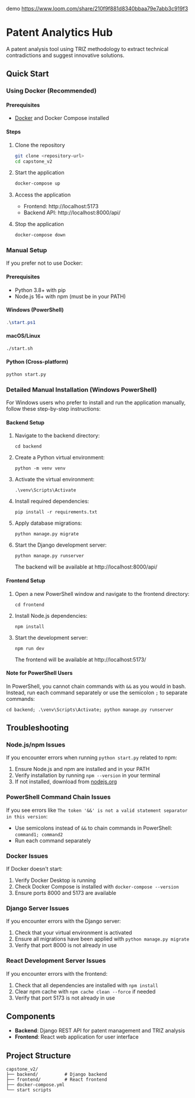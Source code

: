 demo https://www.loom.com/share/210f9f881d8340bbaa79e7abb3c919f3
# Patent Analytics Hub

A patent analysis tool using TRIZ methodology to extract technical contradictions and suggest innovative solutions.

## Quick Start

### Using Docker (Recommended)

#### Prerequisites
- [Docker](https://www.docker.com/products/docker-desktop/) and Docker Compose installed

#### Steps

1. Clone the repository
   ```bash
   git clone <repository-url>
   cd capstone_v2
   ```

2. Start the application
   ```bash
   docker-compose up
   ```

3. Access the application
   - Frontend: http://localhost:5173
   - Backend API: http://localhost:8000/api/

4. Stop the application
   ```bash
   docker-compose down
   ```

### Manual Setup

If you prefer not to use Docker:

#### Prerequisites
- Python 3.8+ with pip
- Node.js 16+ with npm (must be in your PATH)

#### Windows (PowerShell)
```powershell
.\start.ps1
```

#### macOS/Linux
```bash
./start.sh
```

#### Python (Cross-platform)
```bash
python start.py
```

### Detailed Manual Installation (Windows PowerShell)

For Windows users who prefer to install and run the application manually, follow these step-by-step instructions:

#### Backend Setup

1. Navigate to the backend directory:
   ```
   cd backend
   ```

2. Create a Python virtual environment:
   ```
   python -m venv venv
   ```

3. Activate the virtual environment:
   ```
   .\venv\Scripts\Activate
   ```

4. Install required dependencies:
   ```
   pip install -r requirements.txt
   ```

5. Apply database migrations:
   ```
   python manage.py migrate
   ```

6. Start the Django development server:
   ```
   python manage.py runserver
   ```
   
   The backend will be available at http://localhost:8000/api/

#### Frontend Setup

1. Open a new PowerShell window and navigate to the frontend directory:
   ```
   cd frontend
   ```

2. Install Node.js dependencies:
   ```
   npm install
   ```

3. Start the development server:
   ```
   npm run dev
   ```
   
   The frontend will be available at http://localhost:5173/

#### Note for PowerShell Users

In PowerShell, you cannot chain commands with `&&` as you would in bash. Instead, run each command separately or use the semicolon `;` to separate commands:

```
cd backend; .\venv\Scripts\Activate; python manage.py runserver
```

## Troubleshooting

### Node.js/npm Issues
If you encounter errors when running `python start.py` related to npm:
1. Ensure Node.js and npm are installed and in your PATH
2. Verify installation by running `npm --version` in your terminal
3. If not installed, download from [nodejs.org](https://nodejs.org/)

### PowerShell Command Chain Issues
If you see errors like `The token '&&' is not a valid statement separator in this version`:
- Use semicolons instead of `&&` to chain commands in PowerShell: `command1; command2`
- Run each command separately

### Docker Issues
If Docker doesn't start:
1. Verify Docker Desktop is running
2. Check Docker Compose is installed with `docker-compose --version`
3. Ensure ports 8000 and 5173 are available

### Django Server Issues
If you encounter errors with the Django server:
1. Check that your virtual environment is activated
2. Ensure all migrations have been applied with `python manage.py migrate`
3. Verify that port 8000 is not already in use

### React Development Server Issues
If you encounter errors with the frontend:
1. Check that all dependencies are installed with `npm install`
2. Clear npm cache with `npm cache clean --force` if needed
3. Verify that port 5173 is not already in use

## Components

- **Backend**: Django REST API for patent management and TRIZ analysis
- **Frontend**: React web application for user interface


## Project Structure

```
capstone_v2/
├── backend/          # Django backend
├── frontend/         # React frontend
├── docker-compose.yml
└── start scripts
```
